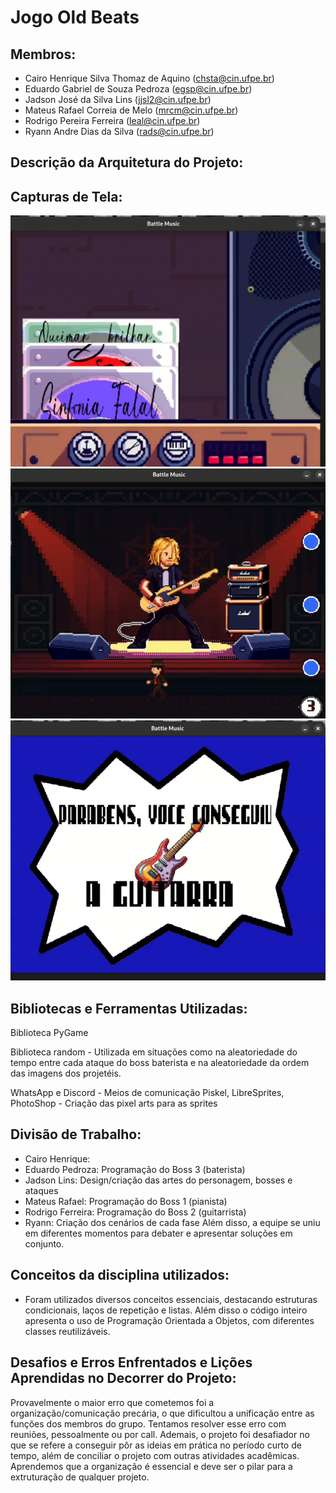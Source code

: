 # Jogo Old Beats
## Membros:
- Cairo Henrique Silva Thomaz de Aquino (chsta@cin.ufpe.br)
- Eduardo Gabriel de Souza Pedroza (egsp@cin.ufpe.br)
- Jadson José da Silva Lins (jjsl2@cin.ufpe.br)
- Mateus Rafael Correia de Melo (mrcm@cin.ufpe.br)
- Rodrigo Pereira Ferreira (leal@cin.ufpe.br)
- Ryann Andre Dias da Silva (rads@cin.ufpe.br)

## Descrição da Arquitetura do Projeto:


## Capturas de Tela:
![Imagem 1](prints/selecao_fases.jpg) 
![Imagem 2](prints/fase_kurt.jpg)
![Imagem 3](prints/tela_guitarra.jpg)



## Bibliotecas e Ferramentas Utilizadas:
Biblioteca PyGame

Biblioteca random - Utilizada em situações como na aleatoriedade do tempo entre cada ataque do boss baterista e na aleatoriedade da ordem das imagens dos projetéis.

WhatsApp e Discord - Meios de comunicação
Piskel, LibreSprites, PhotoShop - Criação das pixel arts para as sprites


## Divisão de Trabalho:
- Cairo Henrique:
- Eduardo Pedroza: Programação do Boss 3 (baterista)
- Jadson Lins: Design/criação das artes do personagem, bosses e ataques
- Mateus Rafael: Programação do Boss 1 (pianista)
- Rodrigo Ferreira: Programação do Boss 2 (guitarrista)
- Ryann: Criação dos cenários de cada fase
Além disso, a equipe se uniu em diferentes momentos para debater e apresentar soluções em conjunto.

## Conceitos da disciplina utilizados:
- Foram utilizados diversos conceitos essenciais, destacando estruturas condicionais, laços de repetição e listas. Além disso o código inteiro apresenta o uso de Programação Orientada a Objetos, com diferentes classes reutilizáveis.

## Desafios e Erros Enfrentados e Lições Aprendidas no Decorrer do Projeto:
Provavelmente o maior erro que cometemos foi a organização/comunicação precária, o que dificultou a unificação entre as funções dos membros do grupo. Tentamos resolver esse erro com reuniões, pessoalmente ou por call.
Ademais, o projeto foi desafiador no que se refere a conseguir pôr as ideias em prática no período curto de tempo, além de conciliar o projeto com outras atividades acadêmicas.
Aprendemos que a organização é essencial e deve ser o pilar para a extruturação de qualquer projeto.
